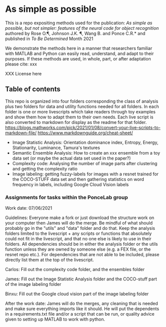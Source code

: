 # As simple as possible
This is a repo expositing methods used for the publication: _As simple as possible, but not simpler: features of the neural code for object recognition_ authored by  Rose O.¶, Johnson J.K. ¶, Wang B. and Ponce C.R.* and published in _To Be Determined_  Month 2021

We demonstrate the methods here in a manner that researchers familiar with MATLAB and Python can easily read, understand, and adapt to their purposes. If these methods are used, in whole, part, or after adaptation please cite:
xxx

XXX License here


## Table of contents
This repo is organized into four folders corresponding the class of analysis plus two folders for data and utility functions needed for all folders. In each folder is one or more livescripts which take readers through toy examples and show them how to adapt them to their own needs. Each live script is also converted to markdown for display as the readme for that folder. 
https://blogs.mathworks.com/pick/2021/01/08/convert-your-live-scripts-to-markdown-file/
https://www.markdownguide.org/cheat-sheet/

- Image Statistic Analysis: Orientation dominance index, Entropy, Energy, Stationarity, Luminance, Tamura's textures
- Semantic Ensemble Analysis: How to create an xxx ensemble from a toy data set (or maybe the actual data set used in the paper?)
- Complexity code: Analysing the number of image parts after clustering and getting the complexity ratio
- Image labeling: getting fuzzy-labels for images with a resnet trained for the COCO-STUFF data set and then gathering statistics on word frequency in labels, including Google Cloud Vision  labels


### Assignments for tasks within the PonceLab group
Work date: 07/06/2021

Guidelines: Everyone make a fork or just download the structure work on your computer then James will do the merge. Be mindful of what should probably go in the "utils" and "data" folder and do that. Keep the analysis folders limited to the livescript + any scripts or functions that absolutely could not fit in the livescript, and that no one else is likely to use in their folders. All dependencies should be in either the analysis folder or the utils function unless they are owned by someone else (e.g. a FEX file, or the resnet repo etc.). For dependencies that are not able to be included, please directly list them at the top of the livescript. 

Carlos: 
Fill out the complexity code folder, and the ensembles folder

James:
Fill out the Image Statistic Analysis folder and the COCO-stuff part of the image labeling folder

Binxu:
Fill out the Google cloud vision part of the image labeling folder

After the work date:
James will do the merges, any cleaning that is needed and make sure everything imports like it should. He will put the dependents in a requirements.txt file and/or a script that can be run, or quality advice given to setting up MATLAB to work with python. 

